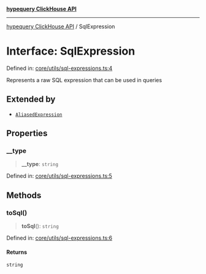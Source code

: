 [**hypequery ClickHouse API**](../README.md)

***

[hypequery ClickHouse API](../globals.md) / SqlExpression

# Interface: SqlExpression

Defined in: [core/utils/sql-expressions.ts:4](https://github.com/hypequery/hypequery/blob/64a7970b0d65bd3e69a2e7876f19dbfe29817833/packages/clickhouse/src/core/utils/sql-expressions.ts#L4)

Represents a raw SQL expression that can be used in queries

## Extended by

- [`AliasedExpression`](AliasedExpression.md)

## Properties

### \_\_type

> **\_\_type**: `string`

Defined in: [core/utils/sql-expressions.ts:5](https://github.com/hypequery/hypequery/blob/64a7970b0d65bd3e69a2e7876f19dbfe29817833/packages/clickhouse/src/core/utils/sql-expressions.ts#L5)

## Methods

### toSql()

> **toSql**(): `string`

Defined in: [core/utils/sql-expressions.ts:6](https://github.com/hypequery/hypequery/blob/64a7970b0d65bd3e69a2e7876f19dbfe29817833/packages/clickhouse/src/core/utils/sql-expressions.ts#L6)

#### Returns

`string`
